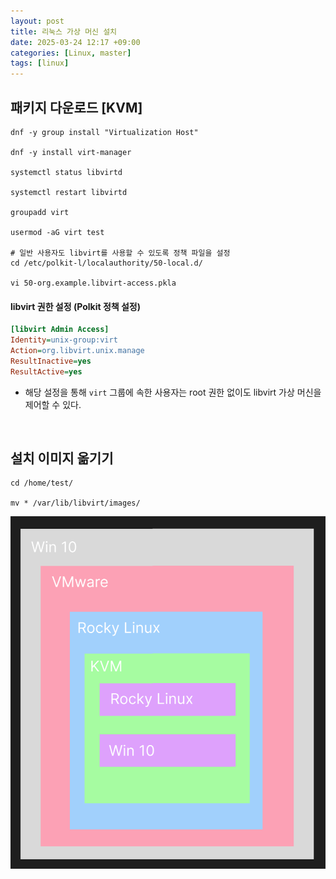 ```yaml
---
layout: post
title: 리눅스 가상 머신 설치
date: 2025-03-24 12:17 +09:00
categories: [Linux, master]
tags: [linux]     
---
```


## 패키지 다운로드 [KVM]

```shell
dnf -y group install "Virtualization Host"

dnf -y install virt-manager

systemctl status libvirtd

systemctl restart libvirtd

groupadd virt

usermod -aG virt test

# 일반 사용자도 libvirt를 사용할 수 있도록 정책 파일을 설정
cd /etc/polkit-l/localauthority/50-local.d/

vi 50-org.example.libvirt-access.pkla
```

#### libvirt 권한 설정 (Polkit 정책 설정)

```ini
[libvirt Admin Access]
Identity=unix-group:virt
Action=org.libvirt.unix.manage
ResultInactive=yes
ResultActive=yes
```

- 해당 설정을 통해 `virt` 그룹에 속한 사용자는 root 권한 없이도 libvirt 가상 머신을 제어할 수 있다.


<br>

## 설치 이미지 옮기기

```shell
cd /home/test/

mv * /var/lib/libvirt/images/
```

![구조](/assets/img/linux/linux41_01.png)
